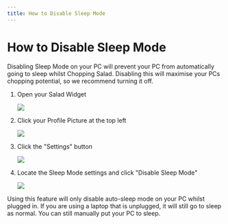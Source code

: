 ```yaml
---
title: How to Disable Sleep Mode
---
```


# How to Disable Sleep Mode

Disabling Sleep Mode on your PC will prevent your PC from automatically going to sleep whilst Chopping Salad. Disabling this will maximise your PCs chopping potential, so we recommend turning it off.

1. Open your Salad Widget
   
   ![](https://s3.amazonaws.com/helpscout.net/docs/assets/615b47bfca9e0011a4434693/images/68ac20ef8e97a048e5e61a29/file-pgMSxRAIwz.png)
2. Click your Profile Picture at the top left
   
   ![](https://s3.amazonaws.com/helpscout.net/docs/assets/615b47bfca9e0011a4434693/images/68ac244a89cf2c5abd2cb30b/file-rAI4kFurYG.png)
3. Click the "Settings" button
   
   ![](https://s3.amazonaws.com/helpscout.net/docs/assets/615b47bfca9e0011a4434693/images/628cc0f1b2de5178f8886761/file-U2P3h76pjy.png)
4. Locate the Sleep Mode settings and click "Disable Sleep Mode"
   
   ![](https://s3.amazonaws.com/helpscout.net/docs/assets/615b47bfca9e0011a4434693/images/628e343e8bf21a2e2b6d7615/file-k44g5ISKjy.png)

Using this feature will only disable auto-sleep mode on your PC whilst plugged in. If you are using a laptop that is unplugged, it will still go to sleep as normal. You can still manually put your PC to sleep.
